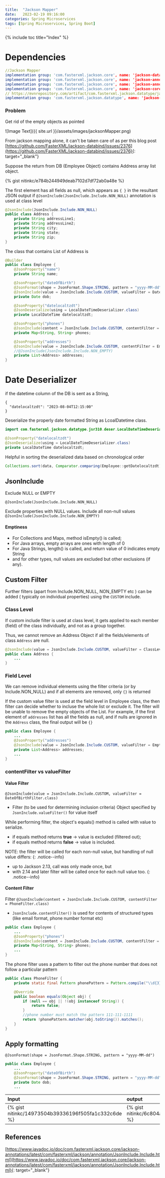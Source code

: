 ```yaml
---
title:  "Jackson Mapper"
date:   2023-02-19 09:16:00
categories: Spring Microservices
tags: [Spring Microservices, Spring Boot]
---
```


{% include toc title="Index" %}

# Dependencies

```yaml
//Jackson Mapper
implementation group: 'com.fasterxml.jackson.core', name: 'jackson-databind', version: jacksonVersion
implementation group: 'com.fasterxml.jackson.core', name: 'jackson-annotations', version: jacksonVersion
implementation group: 'com.fasterxml.jackson.core', name: 'jackson-annotations', version: jacksonVersion
implementation group: 'com.fasterxml.jackson.core', name: 'jackson-core', version: jacksonVersion
// https://mvnrepository.com/artifact/com.fasterxml.jackson.datatype/jackson-datatype-jsr310
implementation group: 'com.fasterxml.jackson.datatype', name: 'jackson-datatype-jsr310', version: '2.17.0-rc1'
```

### Problem

Get rid of the empty objects as pointed

![Image Text]({{ site.url }}/assets/images/jacksonMapper.png)

From jackson mapping alone, it can't be taken care of as per this blog
post [https://github.com/FasterXML/jackson-databind/issues/2376](https://github.com/FasterXML/jackson-databind/issues/2376){:
target="_blank"}

Suppose the return from DB (Employee Object) contains Address array list object.

{% gist nitinkc/e784b244949deab7102d7df72ab0a48e %}

The first element has all fields as null,
which appears as `{ }` in the resultant JSON output if
`@JsonInclude(JsonInclude.Include.NON_NULL)` annotation is used at class level

```java
@JsonInclude(JsonInclude.Include.NON_NULL)
public class Address {
    private String addressLine1;
    private String addressLine2;
    private String city;
    private String state;
    private String zip;
}
```

The class that contains List of Address is

```java
@Builder
public class Employee {
    @JsonProperty("name")
    private String name;

    @JsonProperty("dateOfBirth")
    @JsonFormat(shape = JsonFormat.Shape.STRING, pattern = "yyyy-MM-dd")
    @JsonInclude(value = JsonInclude.Include.CUSTOM, valueFilter = DateOfBirthFilter.class)
    private Date dob;

    @JsonProperty("datelocaltzdt")
    @JsonDeserialize(using = LocalDateTimeDeserializer.class)
    private LocalDateTime datelocaltzdt;

    @JsonProperty("phones")
    @JsonInclude(content = JsonInclude.Include.CUSTOM, contentFilter = PhoneFilter.class)
    private Map<String, String> phones;

    @JsonProperty("addresses")
    @JsonInclude(value = JsonInclude.Include.CUSTOM, contentFilter = EmptyListFilter.class)
    //@JsonInclude(JsonInclude.Include.NON_EMPTY)
    private List<Address> addresses;
}
```

# Date Deserializer

if the datetime column of the DB is sent as a String,

```json5
{
  "datelocaltzdt": "2023-08-04T12:15:00"
}
```

Deserialize the properly date formatted String as LcoalDatetime class.

```java
import com.fasterxml.jackson.datatype.jsr310.deser.LocalDateTimeDeserializer;

@JsonProperty("datelocaltzdt")
@JsonDeserialize(using = LocalDateTimeDeserializer.class)
private LocalDateTime datelocaltzdt;
```

Helpful in sorting the deserialized data based on chronological order

```java
Collections.sort(data, Comparator.comparing(Employee::getDatelocaltzdt).reversed());
```

## JsonInclude

Exclude NULL or EMPTY

`@JsonInclude(JsonInclude.Include.NON_NULL)`

Exclude properties with NULL values. Include all non-null values
`@JsonInclude(JsonInclude.Include.NON_EMPTY)`

#### Emptiness

* For Collections and Maps, method isEmpty() is called;
* For Java arrays, empty arrays are ones with length of 0
* For Java Strings, length() is called, and return value of 0 indicates empty
  String
* and for other types, null values are excluded but other exclusions (if any).

## Custom Filter

Further filters (apart from Include.NON_NULL, NON_EMPTY etc ) can be added (
typically on individual properties) using the `CUSTOM` include.

### Class Level

If custom include filter is used at class level, it gets applied to each
member (field) of the class individually, and not as a group together.

Thus, we cannot remove an Address Object if all the fields/elements of class
`Address` are null.

```java
@JsonInclude(value = JsonInclude.Include.CUSTOM, valueFilter = ClassLevelFilter.class)
public class Address {
    ...
}
```

### Field Level

We can remove individual elements using the filter criteria (or by
Include.NON_NULL) and if all elements are removed, only `{}` is returned

If the custom value filter is used at the field level in Employee class, the
then filter can decide whether to incluse the whole list or exclude it. The
filter will be unable to
remove the empty objects of the List. For example, if the first element of
`addresses` list has all the fields as null, and if nulls are ignored in the
`Address` class, the final output will be `{}`

```java
public class Employee {
    ...
    @JsonProperty("addresses")
    @JsonInclude(value = JsonInclude.Include.CUSTOM, valueFilter = EmptyListFilter.class)
    private List<Address> addresses;
    ...
}
```

### contentFilter vs valueFilter

#### Value Filter

`@JsonInclude(value = JsonInclude.Include.CUSTOM, valueFilter = DateOfBirthFilter.class)`

* Filter (to be used for determining inclusion criteria) Object specified by
  `JsonInclude.valueFilter()` for value itself

While performing filter, the object's equals() method is called with value to
serialize.

* if equals method returns **true**   -> value is excluded (filtered out);
* if equals method returns **false**  -> value is included.

NOTE: the filter will be called for each non-null value, but handling of null
value differs: {: .notice--info}

* up to Jackson 2.13, call was only made once, but
* with 2.14 and later filter will be called once for each null value too.
  {: .notice--info}

#### Content Filter

Filter
`@JsonInclude(content = JsonInclude.Include.CUSTOM, contentFilter = PhoneFilter.class)`

* `JsonInclude.contentFilter()` is used for contents of structured types (like
  email format, phone number format etc)

```java
public class Employee {
    ...
    @JsonProperty("phones")
    @JsonInclude(content = JsonInclude.Include.CUSTOM, contentFilter = PhoneFilter.class)
    private Map<String, String> phones;
    ...
}
```

The phone filter uses a pattern to filter out the phone number that does not
follow a particular pattern

```java
public class PhoneFilter {
    private static final Pattern phonePattern = Pattern.compile("\\d{3}-\\d{3}-\\d{4}");//111-111-1111

    @Override
    public boolean equals(Object obj) {
        if (null == obj || !(obj instanceof String)) {
            return false;
        }
        //phone number must match the pattern 111-111-1111
        return !phonePattern.matcher(obj.toString()).matches();
    }
}
```

## Apply formatting

`@JsonFormat(shape = JsonFormat.Shape.STRING, pattern = "yyyy-MM-dd")`

```java
public class Employee {
    ...
    @JsonProperty("dateOfBirth")
    @JsonFormat(shape = JsonFormat.Shape.STRING, pattern = "yyyy-MM-dd")
    private Date dob;
    ...
```

| Input                                               | output                                              | 
|:----------------------------------------------------|:----------------------------------------------------|      
| {% gist nitinkc/14973504b39336196f505fa1c332c6de %} | {% gist nitinkc/6c804a3de35e042537bc1e7ad25e3720 %} |

## References

[https://www.javadoc.io/doc/com.fasterxml.jackson.core/jackson-annotations/latest/com/fasterxml/jackson/annotation/JsonInclude.Include.html](https://www.javadoc.io/doc/com.fasterxml.jackson.core/jackson-annotations/latest/com/fasterxml/jackson/annotation/JsonInclude.Include.html){:
target="_blank"}